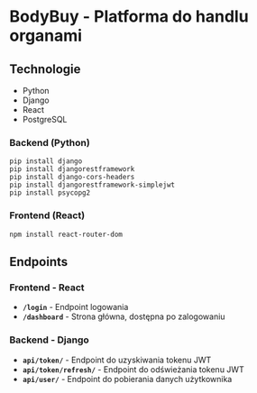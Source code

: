 # BodyBuy - Platforma do handlu organami

## Technologie
- Python
- Django
- React
- PostgreSQL


### Backend (Python)

    pip install django
    pip install djangorestframework
    pip install django-cors-headers
    pip install djangorestframework-simplejwt
    pip install psycopg2

### Frontend (React)

    npm install react-router-dom

## Endpoints

### Frontend - React
- **`/login`** - Endpoint logowania
- **`/dashboard`** - Strona główna, dostępna po zalogowaniu

### Backend - Django
- **`api/token/`** - Endpoint do uzyskiwania tokenu JWT
- **`api/token/refresh/`** - Endpoint do odświeżania tokenu JWT
- **`api/user/`** - Endpoint do pobierania danych użytkownika
